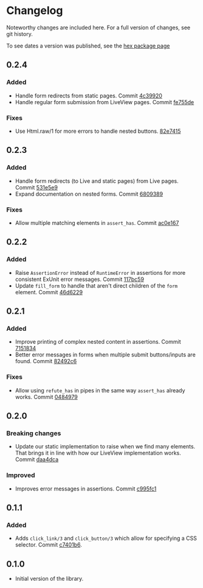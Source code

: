 Changelog
=========

Noteworthy changes are included here. For a full version of changes, see git
history.

To see dates a version was published, see the [hex package
page](https://hex.pm/packages/phoenix_test)

## 0.2.4

### Added

- Handle form redirects from static pages. Commit
  [4c39920](https://github.com/germsvel/phoenix_test/commit/4c39920)
- Handle regular form submission from LiveView pages. Commit
  [fe755de](https://github.com/germsvel/phoenix_test/commit/fe755de)

### Fixes

- Use Html.raw/1 for more errors to handle nested buttons.
  [82e7415](https://github.com/germsvel/phoenix_test/commit/82e7415)

## 0.2.3

### Added

- Handle form redirects (to Live and static pages) from Live pages. Commit
  [531e5e9](https://github.com/germsvel/phoenix_test/commit/531e5e9)
- Expand documentation on nested forms. Commit
  [6809389](https://github.com/germsvel/phoenix_test/commit/6809389)

### Fixes

- Allow multiple matching elements in `assert_has`. Commit
  [ac0e167](https://github.com/germsvel/phoenix_test/commit/ac0e167)

## 0.2.2

### Added

- Raise `AssertionError` instead of `RuntimeError` in assertions for more
  consistent ExUnit error messages. Commit
  [117bc59](https://github.com/germsvel/phoenix_test/commit/117bc59)
- Update `fill_form` to handle that aren't direct children of the `form`
  element. Commit
  [46d6229](https://github.com/germsvel/phoenix_test/commit/46d6229)

## 0.2.1

### Added

- Improve printing of complex nested content in assertions. Commit
  [7151834](https://github.com/germsvel/phoenix_test/commit/7151834)
- Better error messages in forms when multiple submit buttons/inputs are found.
  Commit [82492c6](https://github.com/germsvel/phoenix_test/commit/82492c6)

### Fixes

- Allow using `refute_has` in pipes in the same way `assert_has` already works.
  Commit [0484979](https://github.com/germsvel/phoenix_test/commit/0484979)

## 0.2.0

### Breaking changes

- Update our static implementation to raise when we find many elements. That
  brings it in line with how our LiveView implementation works. Commit
  [daa4dca](https://github.com/germsvel/phoenix_test/commit/daa4dca)

### Improved

- Improves error messages in assertions. Commit [c995fc1](https://github.com/germsvel/phoenix_test/commit/c995fc1)

## 0.1.1

### Added

- Adds `click_link/3` and `click_button/3` which allow for specifying a CSS
  selector. Commit [c7401b6](https://github.com/germsvel/phoenix_test/commit/c7401b6).

## 0.1.0

- Initial version of the library.
